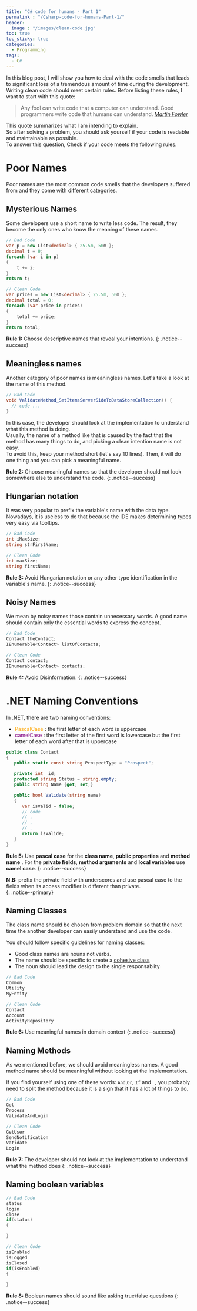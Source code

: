 ```yaml
---
title: "C# code for humans - Part 1"
permalink : "/Csharp-code-for-humans-Part-1/"
header: 
  image : "/images/clean-code.jpg"
toc: true
toc_sticky: true
categories:
  - Programming
tags:
  - C#
---
```


In this blog post, I will show you how to deal with the code smells that leads to significant loss of a tremendous amount of time during the development.  
Writing clean code should meet certain rules. Before listing these rules, I want to start with this quote:

> Any fool can write code that a computer can understand. Good programmers write code that humans can understand.
> <cite><a href="https://en.wikiquote.org/wiki/Martin_Fowler">Martin Fowler</a></cite>

This quote summarizes what I am intending to explain.    
So after solving a problem, you should ask yourself if your code is readable and maintainable as possible.  
To answer this question,
Check if your code meets the following rules.

# Poor Names

Poor names are the most common code smells that the developers suffered from and they come with different categories.

## Mysterious Names

Some developers use a short name to write less code. The result, they become the only ones who know the meaning of these names.

``` csharp
// Bad Code
var p = new List<decimal> { 25.5m, 50m };
decimal t = 0;
foreach (var i in p)
{
    t += i;
}
return t;
```

``` csharp
// Clean Code
var prices = new List<decimal> { 25.5m, 50m };
decimal total = 0;
foreach (var price in prices)
{
    total += price;
}
return total;
```

**Rule 1:** Choose descriptive names that reveal your intentions.
{: .notice--success}          

## Meaningless names

Another category of poor names is meaningless names. Let's take a look at the name of this method.

``` csharp
// Bad Code
void ValidateMethod_SetItemsServerSideToDataStoreCollection() { 
  // code ...
}
```
In this case, the developer should look at the implementation to understand what this method is doing.  
Usually, the name of a method like that is caused by the fact that the method has many things to do, and picking a clean intention name is not easy.  
To avoid this, keep your method short (let's say 10 lines). Then, it will do one thing and you can pick a meaningful name.


**Rule 2:** Choose meaningful names so that the developer should not look somewhere else to understand the code.
{: .notice--success}    


## Hungarian notation

It was very popular to prefix the variable's name with the data type. Nowadays, it is useless to do that because the IDE makes determining types very easy via tooltips.

``` csharp
// Bad Code
int iMaxSize;
string strFirstName;
```

``` csharp
// Clean Code
int maxSize;
string firstName;
```
**Rule 3:** Avoid Hungarian notation or any other type identification in the variable's name.
{: .notice--success}

## Noisy Names


We mean by noisy names those contain unnecessary words. A good name should contain only the essential words to express the concept.

``` csharp
// Bad Code
Contact theContact;
IEnumerable<Contact> listOfContacts;
```

``` csharp
// Clean Code
Contact contact;
IEnumerable<Contact> contacts;
```

**Rule 4:** Avoid Disinformation.
{: .notice--success}


# .NET Naming Conventions

In .NET, there are two naming conventions:

* <span style="color:orange"> PascalCase </span> : the first letter of each word is uppercase
* <span style="color:purple"> camelCase </span> : the first letter of the first word is lowercase but the first letter of each word after that is uppercase

``` csharp
public class Contact 
{
   public static const string ProspectType = "Prospect";

   private int _id;
   protected string Status = string.empty;
   public string Name {get; set;}

   public bool Validate(string name)
   {
      var isValid = false; 
      // code 
      // .
      // .
      // .
      return isValide;
   }
}
```
**Rule 5:** Use **pascal case** for the **class name**, **public properties** and **method name** . For the **private fields**, **method arguments** and **local variables** use **camel case**.
{: .notice--success}

**N.B:** prefix the private field with underscores and 
use pascal case to the fields when its access modifier is different than private.  
{: .notice--primary}

## Naming Classes

The class name should be chosen from problem domain so that the next time the another developer can easily understand and use the code.


You should follow specific guidelines for naming classes:
* Good class names are nouns not verbs. 
* The name should be specific to create a [cohesive class](https://en.wikipedia.org/wiki/Cohesion_(computer_science))
* The noun should lead the design to the single responsablity

``` csharp
// Bad Code
Common
Utility
MyEntity
```

``` csharp
// Clean Code
Contact
Account
ActivityRepository
```


**Rule 6:** Use meaningful names in domain context
{: .notice--success}

## Naming Methods

As we mentioned before, we should avoid meaningless names. A good method name should be meaningful without looking at the implementation.  

If you find yourself using one of these words: `And`,`Or`, `If` and `_`,  you probably need to split the method because it is a sign that it has a lot of things to do.


``` csharp
// Bad Code
Get
Process
ValidateAndLogin
```

``` csharp
// Clean Code
GetUser
SendNotification
Vatidate
Login
```

**Rule 7:** The developer should not look at the implementation to understand what the method does
{: .notice--success}

## Naming boolean variables

``` csharp
// Bad Code
status
login
close
if(status)
{

}
```

``` csharp
// Clean Code
isEnabled
isLogged
isClosed
if(isEnabled)
{

}
```

**Rule 8:** Boolean names should sound like asking true/false questions
{: .notice--success}
